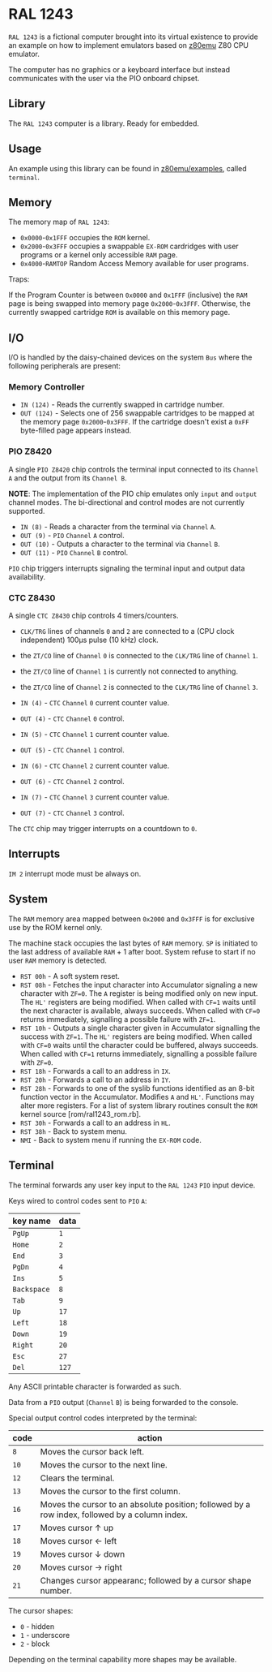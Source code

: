 RAL 1243
========

`RAL 1243` is a fictional computer brought into its virtual existence to provide an example on how to implement emulators based on [z80emu][z80emu repo] Z80 CPU emulator.

The computer has no graphics or a keyboard interface but instead communicates with the user via the PIO onboard chipset.


Library
-------

The `RAL 1243` computer is a library. Ready for embedded.


Usage
-----

An example using this library can be found in [z80emu/examples][z80emu examples], called `terminal`.


Memory
------

The memory map of `RAL 1243`:

* `0x0000`-`0x1FFF` occupies the `ROM` kernel.
* `0x2000`-`0x3FFF` occupies a swappable `EX-ROM` cardridges with user programs or a kernel only accessible `RAM` page.
* `0x4000`-`RAMTOP` Random Access Memory available for user programs.

Traps:

If the Program Counter is between `0x0000` and `0x1FFF` (inclusive) the `RAM` page is being swapped into memory page `0x2000`-`0x3FFF`. Otherwise, the currently swapped cartridge `ROM` is available on this memory page.


I/O
---

I/O is handled by the daisy-chained devices on the system `Bus` where the following peripherals are present:

### Memory Controller

* `IN (124)` - Reads the currently swapped in cartridge number.
* `OUT (124)` - Selects one of 256 swappable cartridges to be mapped at the memory page `0x2000`-`0x3FFF`. If the cartridge doesn't exist a `0xFF` byte-filled page appears instead.

### PIO Z8420

A single `PIO Z8420` chip controls the terminal input connected to its `Channel A` and the output from its `Channel B`.

__NOTE__: The implementation of the PIO chip emulates only `input` and `output` channel modes. The bi-directional and control modes are not currently supported.

* `IN (8)` - Reads a character from the terminal via `Channel` `A`.
* `OUT (9)` - `PIO` `Channel` `A` control.
* `OUT (10)` - Outputs a character to the terminal via `Channel` `B`.
* `OUT (11)` - `PIO` `Channel` `B` control.

`PIO` chip triggers interrupts signaling the terminal input and output data availability.

### CTC Z8430

A single `CTC Z8430` chip controls 4 timers/counters.

* `CLK/TRG` lines of channels `0` and `2` are connected to a (CPU clock independent) 100µs pulse (10 kHz) clock.
* the `ZT/CO` line of `Channel` `0` is connected to the `CLK/TRG` line of `Channel` `1`.
* the `ZT/CO` line of `Channel` `1` is currently not connected to anything.
* the `ZT/CO` line of `Channel` `2` is connected to the `CLK/TRG` line of `Channel` `3`.

* `IN (4)` - `CTC` `Channel` `0` current counter value.
* `OUT (4)` - `CTC` `Channel` `0` control.
* `IN (5)` - `CTC` `Channel` `1` current counter value.
* `OUT (5)` - `CTC` `Channel` `1` control.
* `IN (6)` - `CTC` `Channel` `2` current counter value.
* `OUT (6)` - `CTC` `Channel` `2` control.
* `IN (7)` - `CTC` `Channel` `3` current counter value.
* `OUT (7)` - `CTC` `Channel` `3` control.

The `CTC` chip may trigger interrupts on a countdown to `0`.


Interrupts
----------

`IM 2` interrupt mode must be always on.


System
------
The `RAM` memory area mapped between `0x2000` and `0x3FFF` is for exclusive use by the ROM kernel only.

The machine stack occupies the last bytes of `RAM` memory. `SP` is initiated to the last address of available `RAM` + 1 after boot. System refuse to start if no user `RAM` memory is detected.

* `RST 00h` - A soft system reset.
* `RST 08h` - Fetches the input character into Accumulator signaling a new character with `ZF=0`.
              The `A` register is being modified only on new input.
              The `HL'` registers are being modified.
              When called with `CF=1` waits until the next character is available, always succeeds.
              When called with `CF=0` returns immediately, signalling a possible failure with `ZF=1`.
* `RST 10h` - Outputs a single character given in Accumulator signalling the success with `ZF=1`.
              The `HL'` registers are being modified.
              When called with `CF=0` waits until the character could be buffered, always succeeds.
              When called with `CF=1` returns immediately, signalling a possible failure with `ZF=0`.
* `RST 18h` - Forwards a call to an address in `IX`.
* `RST 20h` - Forwards a call to an address in `IY`.
* `RST 28h` - Forwards to one of the syslib functions identified as an 8-bit function vector in the Accumulator.
              Modifies `A` and `HL'`. Functions may alter more registers.
              For a list of system library routines consult the `ROM` kernel source [rom/ral1243_rom.rb].
* `RST 30h` - Forwards a call to an address in `HL`.
* `RST 38h` - Back to system menu.
* `NMI` - Back to system menu if running the `EX-ROM` code.


Terminal
--------

The terminal forwards any user key input to the `RAL 1243` `PIO` input device.

Keys wired to control codes sent to `PIO` `A`:

| key name    | data |
|-------------|------|
|`PgUp`       |  `1` |
|`Home`       |  `2` |
|`End`        |  `3` |
|`PgDn`       |  `4` |
|`Ins`        |  `5` |
|`Backspace`  |  `8` |
|`Tab`        |  `9` |
|`Up`         | `17` |
|`Left`       | `18` |
|`Down`       | `19` |
|`Right`      | `20` |
|`Esc`        | `27` |
|`Del`        |`127` |

Any ASCII printable character is forwarded as such.

Data from a `PIO` output (`Channel` `B`) is being forwarded to the console.

Special output control codes interpreted by the terminal:

| code | action
|------|------------------------------------------
| `8`  | Moves the cursor back left.
| `10` | Moves the cursor to the next line.
| `12` | Clears the terminal.
| `13` | Moves the cursor to the first column.
| `16` | Moves the cursor to an absolute position; followed by a row index, followed by a column index.
| `17` | Moves cursor ↑ up
| `18` | Moves cursor ← left
| `19` | Moves cursor ↓ down
| `20` | Moves cursor → right
| `21` | Changes cursor appearanc; followed by a cursor shape number.

The cursor shapes:

* `0` - hidden
* `1` - underscore
* `2` - block

Depending on the terminal capability more shapes may be available.

[z80emu repo]: https://github.com/royaltm/rust-z80emu
[z80emu examples]: https://github.com/royaltm/rust-z80emu/tree/master/examples